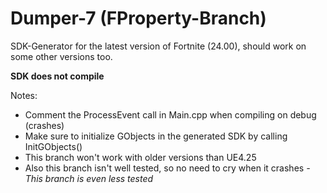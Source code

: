 # Dumper-7 (FProperty-Branch)

SDK-Generator for the latest version of Fortnite (24.00), should work on some other versions too.

**SDK does not compile**

Notes:
- Comment the ProcessEvent call in Main.cpp when compiling on debug (crashes)
- Make sure to initialize GObjects in the generated SDK by calling InitGObjects()
- This branch won't work with older versions than UE4.25
- Also this branch isn't well tested, so no need to cry when it crashes
*- This branch is even less tested*
